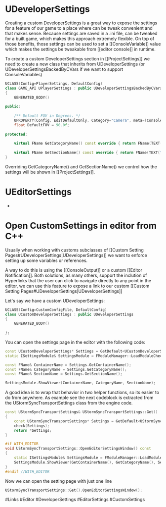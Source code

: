 

# UDeveloperSettings

Creating a custom DeveloperSettings is a great way to expose the settings for a feature of our game to a place where can be tweak convenient and that makes sense. 
Because settings are saved in a .ini file, can be tweaked for a built game, which makes this approach extremely flexible.
On top of those benefits, those settings can be used to set a [[ConsoleVariable]] value which makes the settings be tweakable from [[editor console]] in runtime.

To create a custom DeveloperSettings section in [[ProjectSettings]] we need to create a new class that inherits from UDeveloperSettings (or UDeveloperSettingsBackedByCVars if we want to support ConsoleVariables)

```c++
UCLASS(Config=PlayerSettings, DefaultConfig)  
class GAME_API UPlayerSettings : public UDeveloperSettingsBackedByCVars  
{  
    GENERATED_BODY()  
  
public:  
      
    /** Default FOV in Degrees. */  
    UPROPERTY(Config, EditDefaultOnly, Category="Camera", meta=(ConsoleVariable="mygame.Player.DefaultFOV")  
    float DefaultFOV = 90.0f;
      
protected:
	
	virtual FName GetCategoryName() const override { return FName(TEXT("MyGame")); }  
      
    virtual FName GetSectionName() const override { return FName(TEXT("Player Settings")); }
}
```

Overriding GetCategoryName() and GetSectionName() we control how the settings will be shown in [[ProjectSettings]].

# UEditorSettings
-

# Open CustomSettings in editor from C++

Usually when working with customs subclasses of [[Custom Setting Pages#UDeveloperSettings|UDeveloperSettings]] we want to enforce setting up some variables or references.

A way to do this is using the [[ConsoleOutput]] or a custom [[Editor Notification]]. Both solutions, as many others, support the inclution of Hyperlinks that the user can click to navigate directly to any point in the editor, we can use this feature to expose a link to our custom [[Custom Setting Pages#UDeveloperSettings|UDeveloperSettings]]

Let's say we have a custom UDeveloperSettings:

```c++
UCLASS(Config=CustomConfigFile, DefaultConfig)  
class UCustomDeveloperSettings : public UDeveloperSettings
{  
    GENERATED_BODY()  
    
};
```

You can open the settings page in the editor with the following code:

```c++
const UCustomDeveloperSettings* Settings = GetDefault<UCustomDeveloperSettings>();
static ISettingsModule& SettingsModule = FModuleManager::LoadModuleChecked<ISettingsModule>("Settings");

const FName& ContainerName = Settings.GetContainerName();
const FName& CategoryName = Settings.GetCategoryName();
const FName& SectionName = Settings.GetSectionName();

SettingsModule.ShowViewer(ContainerName, CategoryName, SectionName);
```

A good idea is to wrap that behavior in two helper functions, so its easier to do from anywhere. 
As example see the next codeblock is extracted from the UStormSyncTransportSettings class from the engine code.

```c++
const UStormSyncTransportSettings& UStormSyncTransportSettings::Get()  
{  
    const UStormSyncTransportSettings* Settings = GetDefault<UStormSyncTransportSettings>();  
    check(Settings);  
    return *Settings;  
}  

#if WITH_EDITOR  
void UStormSyncTransportSettings::OpenEditorSettingsWindow() const  
{  
    static ISettingsModule& SettingsModule = FModuleManager::LoadModuleChecked<ISettingsModule>("Settings");
    SettingsModule.ShowViewer(GetContainerName(), GetCategoryName(), SectionName);
}  
#endif //WITH_EDITOR
```

Now we can open the setting page with just one line
```c++
UStormSyncTransportSettings::Get().OpenEditorSettingsWindow();
```


#Links #Editor #DeveloperSettings #EditorSettings #CustomSettings